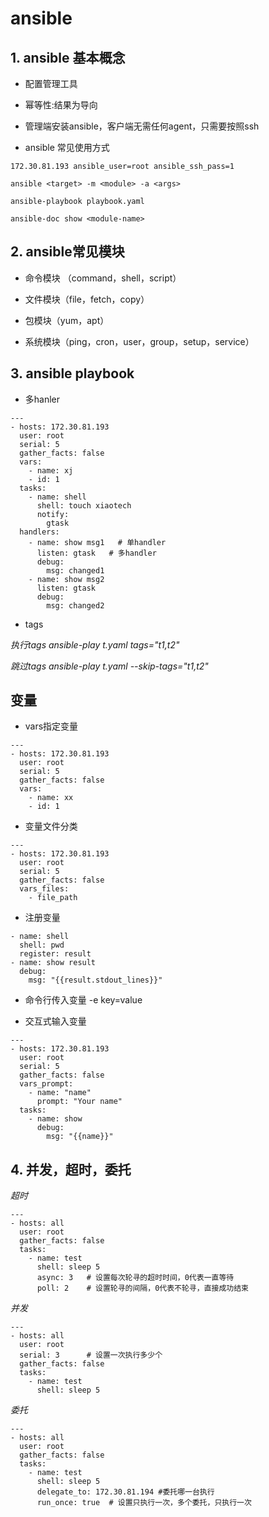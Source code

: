 # ansible

## 1. ansible 基本概念

* 配置管理工具

* 幂等性:结果为导向

* 管理端安装ansible，客户端无需任何agent，只需要按照ssh

* ansible 常见使用方式

`172.30.81.193 ansible_user=root ansible_ssh_pass=1`

```
ansible <target> -m <module> -a <args>

ansible-playbook playbook.yaml

ansible-doc show <module-name>
```

## 2. ansible常见模块

* 命令模块 （command，shell，script）

* 文件模块（file，fetch，copy）

* 包模块（yum，apt）

* 系统模块（ping，cron，user，group，setup，service）

## 3. ansible playbook

* 多hanler

```
---
- hosts: 172.30.81.193
  user: root
  serial: 5
  gather_facts: false
  vars:
    - name: xj
    - id: 1
  tasks:
    - name: shell
      shell: touch xiaotech
      notify: 
        gtask
  handlers:
    - name: show msg1   # 单handler
      listen: gtask   # 多handler
      debug:
        msg: changed1
    - name: show msg2
      listen: gtask
      debug:
        msg: changed2
```

* tags 

*执行tags ansible-play t.yaml tags="t1,t2"*

*跳过tags ansible-play t.yaml --skip-tags="t1,t2"*


## 变量

* vars指定变量

```
---
- hosts: 172.30.81.193
  user: root
  serial: 5
  gather_facts: false
  vars:
    - name: xx
    - id: 1
```

* 变量文件分类

```
---
- hosts: 172.30.81.193
  user: root
  serial: 5
  gather_facts: false
  vars_files:
    - file_path
```

* 注册变量

```
- name: shell
  shell: pwd
  register: result
- name: show result
  debug:
    msg: "{{result.stdout_lines}}"
```

* 命令行传入变量 -e key=value

* 交互式输入变量

```
---
- hosts: 172.30.81.193
  user: root
  serial: 5
  gather_facts: false
  vars_prompt:
    - name: "name"
      prompt: "Your name"
  tasks:
    - name: show
      debug:
        msg: "{{name}}"
```

## 4. 并发，超时，委托 

*超时*

```
---
- hosts: all
  user: root
  gather_facts: false
  tasks:
    - name: test
      shell: sleep 5
      async: 3   # 设置每次轮寻的超时时间，0代表一直等待
      poll: 2    # 设置轮寻的间隔，0代表不轮寻，直接成功结束
```

*并发*

```
---
- hosts: all
  user: root
  serial: 3      # 设置一次执行多少个
  gather_facts: false
  tasks:
    - name: test
      shell: sleep 5
```

*委托*

```
---
- hosts: all
  user: root
  gather_facts: false
  tasks:
    - name: test
      shell: sleep 5
      delegate_to: 172.30.81.194 #委托哪一台执行
      run_once: true  # 设置只执行一次，多个委托，只执行一次
```
